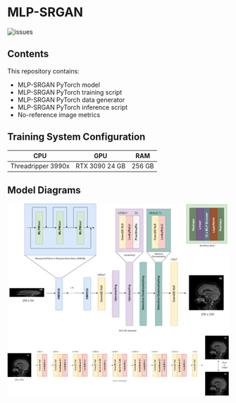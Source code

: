 # MLP-SRGAN

![issues](https://img.shields.io/github/issues-raw/IAMLAB-Ryerson/MLP-SRGAN)

## Contents
This repository contains:
* MLP-SRGAN PyTorch model
* MLP-SRGAN PyTorch training script
* MLP-SRGAN PyTorch data generator
* MLP-SRGAN PyTorch inference script
* No-reference image metrics

## Training System Configuration
|  CPU | GPU | RAM |
| :---: | :---: | :---: |
|  Threadripper 3990x | RTX 3090 24 GB | 256 GB |

## Model Diagrams
![Generator](images/generator.png)
![Discriminator](images/discriminator.png)
